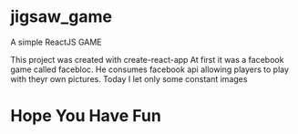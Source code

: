 # jigsaw_game
A simple ReactJS GAME

This project was created with create-react-app 
At first it was a facebook game called facebloc. 
He consumes facebook api allowing players to play with theyr own pictures.
Today I let only some constant images

# Hope You Have Fun 
